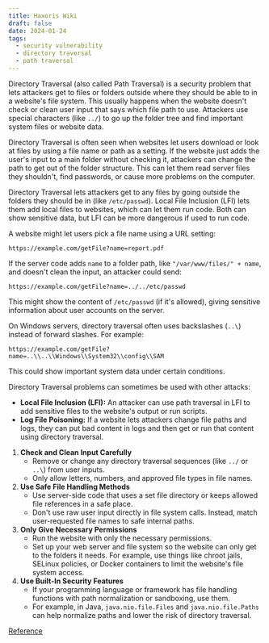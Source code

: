 ```yaml
---
title: Haxoris Wiki
draft: false
date: 2024-01-24
tags:
  - security vulnerability
  - directory traversal
  - path traversal
---
```


Directory Traversal (also called Path Traversal) is a security problem that lets attackers get to files or folders outside where they should be able to in a website's file system. This usually happens when the website doesn't check or clean user input that says which file path to use. Attackers use special characters (like `../`) to go up the folder tree and find important system files or website data.

Directory Traversal is often seen when websites let users download or look at files by using a file name or path as a setting. If the website just adds the user's input to a main folder without checking it, attackers can change the path to get out of the folder structure. This can let them read server files they shouldn't, find passwords, or cause more problems on the computer.

Directory Traversal lets attackers get to any files by going outside the folders they should be in (like `/etc/passwd`). Local File Inclusion (LFI) lets them add local files to websites, which can let them run code. Both can show sensitive data, but LFI can be more dangerous if used to run code.

A website might let users pick a file name using a URL setting:

`https://example.com/getFile?name=report.pdf`

If the server code adds `name` to a folder path, like `"/var/www/files/" + name`, and doesn't clean the input, an attacker could send:

`https://example.com/getFile?name=../../etc/passwd`

This might show the content of `/etc/passwd` (if it's allowed), giving sensitive information about user accounts on the server.

On Windows servers, directory traversal often uses backslashes (`..\`) instead of forward slashes. For example:

`https://example.com/getFile?name=..\\..\\Windows\\System32\\config\\SAM`

This could show important system data under certain conditions.

Directory Traversal problems can sometimes be used with other attacks:

- **Local File Inclusion (LFI):** An attacker can use path traversal in LFI to add sensitive files to the website's output or run scripts.
- **Log File Poisoning:** If a website lets attackers change file paths and logs, they can put bad content in logs and then get or run that content using directory traversal.

1. **Check and Clean Input Carefully**
   - Remove or change any directory traversal sequences (like `../` or `..\`) from user inputs.
   - Only allow letters, numbers, and approved file types in file names.
2. **Use Safe File Handling Methods**
   - Use server-side code that uses a set file directory or keeps allowed file references in a safe place.
   - Don't use raw user input directly in file system calls. Instead, match user-requested file names to safe internal paths.
3. **Only Give Necessary Permissions**
   - Run the website with only the necessary permissions.
   - Set up your web server and file system so the website can only get to the folders it needs. For example, use things like chroot jails, SELinux policies, or Docker containers to limit the website's file system access.
4. **Use Built-In Security Features**
   - If your programming language or framework has file handling functions with path normalization or sandboxing, use them.
   - For example, in Java, `java.nio.file.Files` and `java.nio.file.Paths` can help normalize paths and lower the risk of directory traversal.

[Reference](https://haxoris.com/haxoris-wiki/)